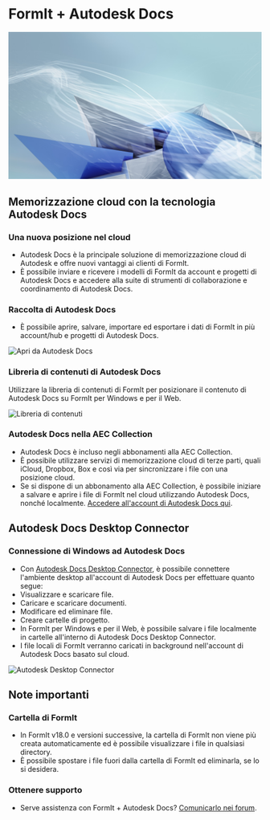 # FormIt + Autodesk Docs

![](<../.gitbook/assets/adsk docs hero image.jpg>)

## Memorizzazione cloud con la tecnologia Autodesk Docs

### **Una nuova posizione nel cloud**

* Autodesk Docs è la principale soluzione di memorizzazione cloud di Autodesk e offre nuovi vantaggi ai clienti di FormIt.
* È possibile inviare e ricevere i modelli di FormIt da account e progetti di Autodesk Docs e accedere alla suite di strumenti di collaborazione e coordinamento di Autodesk Docs.

### **Raccolta di Autodesk Docs**

* È possibile aprire, salvare, importare ed esportare i dati di FormIt in più account/hub e progetti di Autodesk Docs.

![Apri da Autodesk Docs](../.gitbook/assets/autodeskdocs\_openfrom.png)

### **Libreria di contenuti di Autodesk Docs**

Utilizzare la libreria di contenuti di FormIt per posizionare il contenuto di Autodesk Docs su FormIt per Windows e per il Web.

![Libreria di contenuti](../.gitbook/assets/autodeskdocs\_contentlibrary.png)

### **Autodesk Docs nella AEC Collection**

* Autodesk Docs è incluso negli abbonamenti alla AEC Collection.
* È possibile utilizzare servizi di memorizzazione cloud di terze parti, quali iCloud, Dropbox, Box e così via per sincronizzare i file con una posizione cloud.
* Se si dispone di un abbonamento alla AEC Collection, è possibile iniziare a salvare e aprire i file di FormIt nel cloud utilizzando Autodesk Docs, nonché localmente. [Accedere all'account di Autodesk Docs qui](https://acc.autodesk.com/logon).

## Autodesk Docs Desktop Connector

### **Connessione di Windows ad Autodesk Docs**

* Con [Autodesk Docs Desktop Connector](https://info.bim360.autodesk.com/desktop-connector), è possibile connettere l'ambiente desktop all'account di Autodesk Docs per effettuare quanto segue:
* Visualizzare e scaricare file.
* Caricare e scaricare documenti.
* Modificare ed eliminare file.
* Creare cartelle di progetto.
* In FormIt per Windows e per il Web, è possibile salvare i file localmente in cartelle all'interno di Autodesk Docs Desktop Connector.
* I file locali di FormIt verranno caricati in background nell'account di Autodesk Docs basato sul cloud.

![Autodesk Desktop Connector](../.gitbook/assets/autodeskdocs\_desktopconnector.png)

## Note importanti

### **Cartella di FormIt**

* In FormIt v18.0 e versioni successive, la cartella di FormIt non viene più creata automaticamente ed è possibile visualizzare i file in qualsiasi directory.
* È possibile spostare i file fuori dalla cartella di FormIt ed eliminarla, se lo si desidera.

### **Ottenere supporto**

* Serve assistenza con FormIt + Autodesk Docs? [Comunicarlo nei forum](https://forums.autodesk.com/t5/formit-forum/bd-p/142).
